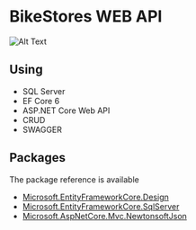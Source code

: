 # BikeStores WEB API     

![Alt Text](https://github.com/alkaren/EF-CORE-6-ASP.NET-Core-Web-API/blob/main/example.png)


## Using
- SQL Server
- EF Core 6
- ASP.NET Core Web API
- CRUD
- SWAGGER
## Packages
The package reference is available
<ul>
  <li><a href="https://www.nuget.org/packages/Microsoft.EntityFrameworkCore.Design/">Microsoft.EntityFrameworkCore.Design</a></li>
  <li><a href="https://www.nuget.org/packages/Microsoft.EntityFrameworkCore.SqlServer/">Microsoft.EntityFrameworkCore.SqlServer</a></li>
  <li><a href="https://www.nuget.org/packages/Microsoft.AspNetCore.Mvc.NewtonsoftJson/">Microsoft.AspNetCore.Mvc.NewtonsoftJson</a></li>
</ul>
